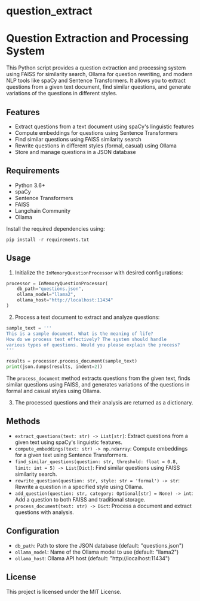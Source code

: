 # question_extract

# Question Extraction and Processing System

This Python script provides a question extraction and processing system using FAISS for similarity search, Ollama for question rewriting, and modern NLP tools like spaCy and Sentence Transformers. It allows you to extract questions from a given text document, find similar questions, and generate variations of the questions in different styles.

## Features

- Extract questions from a text document using spaCy's linguistic features
- Compute embeddings for questions using Sentence Transformers
- Find similar questions using FAISS similarity search
- Rewrite questions in different styles (formal, casual) using Ollama
- Store and manage questions in a JSON database

## Requirements

- Python 3.6+
- spaCy
- Sentence Transformers
- FAISS
- Langchain Community
- Ollama

Install the required dependencies using:

```
pip install -r requirements.txt
```

## Usage

1. Initialize the `InMemoryQuestionProcessor` with desired configurations:

```python
processor = InMemoryQuestionProcessor(
    db_path="questions.json",
    ollama_model="llama2", 
    ollama_host="http://localhost:11434"
)
```

2. Process a text document to extract and analyze questions:

```python
sample_text = '''
This is a sample document. What is the meaning of life? 
How do we process text effectively? The system should handle
various types of questions. Would you please explain the process?
'''

results = processor.process_document(sample_text)
print(json.dumps(results, indent=2))
```

The `process_document` method extracts questions from the given text, finds similar questions using FAISS, and generates variations of the questions in formal and casual styles using Ollama.

3. The processed questions and their analysis are returned as a dictionary.

## Methods

- `extract_questions(text: str) -> List[str]`: Extract questions from a given text using spaCy's linguistic features.
- `compute_embeddings(text: str) -> np.ndarray`: Compute embeddings for a given text using Sentence Transformers.
- `find_similar_questions(question: str, threshold: float = 0.8, limit: int = 5) -> List[Dict]`: Find similar questions using FAISS similarity search.
- `rewrite_question(question: str, style: str = 'formal') -> str`: Rewrite a question in a specified style using Ollama.
- `add_question(question: str, category: Optional[str] = None) -> int`: Add a question to both FAISS and traditional storage.
- `process_document(text: str) -> Dict`: Process a document and extract questions with analysis.

## Configuration

- `db_path`: Path to store the JSON database (default: "questions.json")
- `ollama_model`: Name of the Ollama model to use (default: "llama2")
- `ollama_host`: Ollama API host (default: "http://localhost:11434")

## License

This project is licensed under the MIT License.